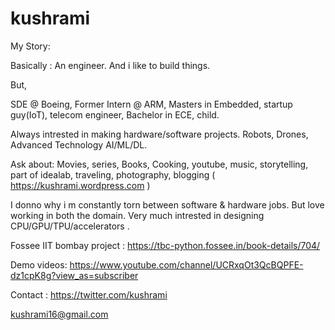 # kushrami
My Story:

Basically : An engineer. And i like to build things.

But,

SDE @ Boeing, Former Intern @ ARM, Masters in Embedded, startup guy(IoT), telecom engineer, Bachelor in ECE, child.

Always intrested in making hardware/software projects. Robots, Drones, Advanced Technology AI/ML/DL.

Ask about: Movies, series, Books, Cooking, youtube, music, storytelling, part of idealab, 
traveling, photography, blogging ( https://kushrami.wordpress.com )

I donno why i m constantly torn between software & hardware jobs. But love working in both the domain.
Very much intrested in designing CPU/GPU/TPU/accelerators .

Fossee IIT bombay project : https://tbc-python.fossee.in/book-details/704/

Demo videos: https://www.youtube.com/channel/UCRxqOt3QcBQPFE-dz1cpK8g?view_as=subscriber

Contact : 
https://twitter.com/kushrami

kushrami16@gmail.com
